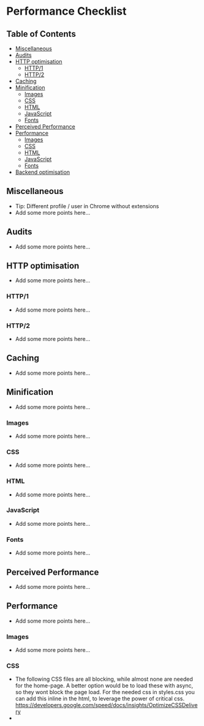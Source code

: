 # Performance Checklist

## Table of Contents

*   [Miscellaneous](#miscellaneous)
*   [Audits](#audits)
*   [HTTP optimisation](#http-optimisation)
    *   [HTTP/1](#http1)
    *   [HTTP/2](#http2)
*   [Caching](#caching)
*   [Minification](#minification)
    *   [Images](#images)
    *   [CSS](#css)
    *   [HTML](#html)
    *   [JavaScript](#javascript)
    *   [Fonts](#fonts)
*   [Perceived Performance](#perceived-performance)
*   [Performance](#performance)
    *   [Images](#images-1)
    *   [CSS](#css-1)
    *   [HTML](#html-1)
    *   [JavaScript](#javascript-1)
    *   [Fonts](#fonts-1)
*   [Backend optimisation](#backend-optimisation)

## Miscellaneous

*   Tip: Different profile / user in Chrome without extensions
*   Add some more points here...

## Audits

*   Add some more points here...

## HTTP optimisation

*   Add some more points here...

### HTTP/1

*   Add some more points here...

### HTTP/2

*   Add some more points here...

## Caching

*   Add some more points here...

## Minification

*   Add some more points here...

### Images

*   Add some more points here...

### CSS

*   Add some more points here...

### HTML

*   Add some more points here...

### JavaScript

*   Add some more points here...

### Fonts

*   Add some more points here...

## Perceived Performance

*   Add some more points here...

## Performance

*   Add some more points here...

### Images

*   Add some more points here...

### CSS
* The following CSS files are all blocking, while almost none are needed for the home-page. A better option would be to load these with async, so they wont block the page load. For the needed css in styles.css you can add this inline in the html, to leverage the power of critical css. https://developers.google.com/speed/docs/insights/OptimizeCSSDelivery 
*  <link rel='stylesheet' id='contact-form-7-css'  href='https://www.cmd-amsterdam.nl/wp-content/plugins/contact-form-7/includes/css/styles.css?ver=4.7' type='text/css' media='all' />
<link rel='stylesheet' id='woocommerce-layout-css'  href='//www.cmd-amsterdam.nl/wp-content/plugins/woocommerce/assets/css/woocommerce-layout.css?ver=3.0.4' type='text/css' media='all' />
<link rel='stylesheet' id='woocommerce-smallscreen-css'  href='//www.cmd-amsterdam.nl/wp-content/plugins/woocommerce/assets/css/woocommerce-smallscreen.css?ver=3.0.4' type='text/css' media='only screen and (max-width: 768px)' />
<link rel='stylesheet' id='woocommerce-general-css'  href='//www.cmd-amsterdam.nl/wp-content/plugins/woocommerce/assets/css/woocommerce.css?ver=3.0.4' type='text/css' media='all' />
<link rel='stylesheet' id='rgs-css'  href='https://www.cmd-amsterdam.nl/wp-content/themes/salient-7.5.02-good/css/rgs.css?ver=6.0.1' type='text/css' media='all' />
<link rel='stylesheet' id='font-awesome-css'  href='https://www.cmd-amsterdam.nl/wp-content/themes/salient-7.5.02-good/css/font-awesome.min.css?ver=4.6.10' type='text/css' media='all' />
<link rel='stylesheet' id='main-styles-css'  href='https://www.cmd-amsterdam.nl/wp-content/themes/salient-7.5.02-good/style.css?ver=7.5' type='text/css' media='all' />
<link rel='stylesheet' id='pretty_photo-css'  href='https://www.cmd-amsterdam.nl/wp-content/themes/salient-7.5.02-good/css/prettyPhoto.css?ver=7.0.1' type='text/css' media='all' />
<!--[if lt IE 9]>
<link rel='stylesheet' id='nectar-ie8-css'  href='https://www.cmd-amsterdam.nl/wp-content/themes/salient-7.5.02-good/css/ie8.css?ver=4.6.10' type='text/css' media='all' />
<![endif]-->
<link rel='stylesheet' id='responsive-css'  href='https://www.cmd-amsterdam.nl/wp-content/themes/salient-7.5.02-good/css/responsive.css?ver=7.5' type='text/css' media='all' />
<link rel='stylesheet' id='options_typography_OpenSans_ext-css'  href='https://fonts.googleapis.com/css?family=Open+Sans%3A300%2C400%2C600%2C700&#038;subset=latin%2Clatin-ext' type='text/css' media='all' />
<link rel='stylesheet' id='woocommerce-css'  href='https://www.cmd-amsterdam.nl/wp-content/themes/salient-7.5.02-good/css/woocommerce.css?ver=7.5' type='text/css' media='all' />
<!-- This site uses the Google Analytics by MonsterInsights plugin v6.1.7 - Using Analytics tracking - https://www.monsterinsights.com/ -->
<script type="text/javascript" data-cfasync="false">


### HTML

*   Add some more points here...

### JavaScript
 
* 6 javascript filles are parsed on the intial load, delaying the initial showing of content. Deffering the parsing of the following javascript files can reduce the blocking of the initial page rendering 
* https://www.cmd-amsterdam.nl/wp-includes/js/jquery/jquery.js?ver=1.12.4 (87.0KiB)
* https://www.cmd-amsterdam.nl/wp-content/themes/salient-7.5.02-good/js/modernizr.js?ver=2.6.2 (12.1KiB)
* https://www.cmd-amsterdam.nl/wp-includes/js/jquery/jquery-migrate.min.js?ver=1.4.1 (7.7KiB)
* https://www.cmd-amsterdam.nl/ (2.7KiB of inline JavaScript)
* https://www.cmd-amsterdam.nl/wp-content/plugins/woocommerce/assets/js/frontend/add-to-cart.min.js?ver=3.0.4 (1.3KiB)
* https://www.cmd-amsterdam.nl/wp-content/plugins/js_composer_salient/assets/js/vendors/woocommerce-add-to-cart.js?ver=4.12 (375B)

### Fonts

*   Add some more points here...

## Backend optimisation

*   Add some more points here...
